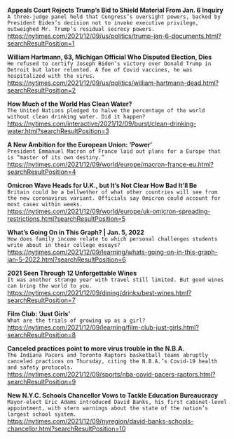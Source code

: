 **Appeals Court Rejects Trump’s Bid to Shield Material From Jan. 6 Inquiry**\
`A three-judge panel held that Congress’s oversight powers, backed by President Biden’s decision not to invoke executive privilege, outweighed Mr. Trump’s residual secrecy powers.`\
https://nytimes.com/2021/12/09/us/politics/trump-jan-6-documents.html?searchResultPosition=1

**William Hartmann, 63, Michigan Official Who Disputed Election, Dies**\
`He refused to certify Joseph Biden’s victory over Donald Trump in Detroit but later relented. A foe of Covid vaccines, he was hospitalized with the virus.`\
https://nytimes.com/2021/12/09/us/politics/william-hartmann-dead.html?searchResultPosition=2

**How Much of the World Has Clean Water?**\
`The United Nations pledged to halve the percentage of the world without clean drinking water. Did it happen?`\
https://nytimes.com/interactive/2021/12/09/burst/clean-drinking-water.html?searchResultPosition=3

**A New Ambition for the European Union: ‘Power’**\
`President Emmanuel Macron of France laid out plans for a Europe that is “master of its own destiny.”`\
https://nytimes.com/2021/12/09/world/europe/macron-france-eu.html?searchResultPosition=4

**Omicron Wave Heads for U.K., but It’s Not Clear How Bad It’ll Be**\
`Britain could be a bellwether of what other countries will see from the new coronavirus variant. Officials say Omicron could account for most cases within weeks.`\
https://nytimes.com/2021/12/09/world/europe/uk-omicron-spreading-restrictions.html?searchResultPosition=5

**What’s Going On in This Graph? | Jan. 5, 2022**\
`How does family income relate to which personal challenges students write about in their college essays?`\
https://nytimes.com/2021/12/09/learning/whats-going-on-in-this-graph-jan-5-2022.html?searchResultPosition=6

**2021 Seen Through 12 Unforgettable Wines**\
`It was another strange year with travel still limited. But good wines can bring the world to you.`\
https://nytimes.com/2021/12/09/dining/drinks/best-wines.html?searchResultPosition=7

**Film Club: ‘Just Girls’**\
`What are the trials of growing up as a girl?`\
https://nytimes.com/2021/12/09/learning/film-club-just-girls.html?searchResultPosition=8

**Canceled practices point to more virus trouble in the N.B.A.**\
`The Indiana Pacers and Toronto Raptors basketball teams abruptly canceled practices on Thursday, citing the N.B.A.’s Covid-19 health and safety protocols.`\
https://nytimes.com/2021/12/09/sports/nba-covid-pacers-raptors.html?searchResultPosition=9

**New N.Y.C. Schools Chancellor Vows to Tackle Education Bureaucracy**\
`Mayor-elect Eric Adams introduced David Banks, his first cabinet-level appointment, with stern warnings about the state of the nation’s largest school system.`\
https://nytimes.com/2021/12/09/nyregion/david-banks-schools-chancellor.html?searchResultPosition=10

